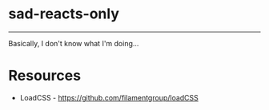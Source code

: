 # sad-reacts-only  
---
Basically, I don't know what I'm doing...


# Resources

* LoadCSS - https://github.com/filamentgroup/loadCSS